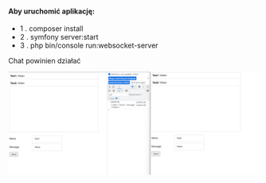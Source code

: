 #### Aby uruchomić aplikację:

- 1 . composer install
- 2 . symfony server:start
- 3 . php bin/console run:websocket-server

Chat powinien działać

![](img/1.png)
